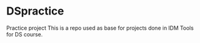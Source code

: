 # DSpractice
Practice project
This is a repo used as base for projects done in IDM Tools for DS course. 

